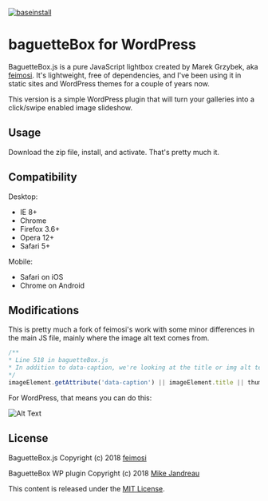 [![baseinstall](https://img.shields.io/badge/Built%20For%20WordPress-%E2%93%A6-lightgrey.svg?style=flat-square)](https://github.com/mikejandreau/baguetteBox-WP) 

# baguetteBox for WordPress

BaguetteBox.js is a pure JavaScript lightbox created by Marek Grzybek, aka [feimosi](https://github.com/feimosi/). It's lightweight, free of dependencies, and I've been using it in static sites and WordPress themes for a couple of years now.

This version is a simple WordPress plugin that will turn your galleries into a click/swipe enabled image slideshow. 

## Usage

Download the zip file, install, and activate. That's pretty much it.

## Compatibility

Desktop:
* IE 8+
* Chrome
* Firefox 3.6+
* Opera 12+
* Safari 5+

Mobile:
* Safari on iOS
* Chrome on Android


## Modifications

This is pretty much a fork of feimosi's work with some minor differences in the main JS file, mainly where the image alt text comes from.

```javascript
/**
* Line 518 in baguetteBox.js
* In addition to data-caption, we're looking at the title or img alt text for the caption
*/
imageElement.getAttribute('data-caption') || imageElement.title || thumbnailElement.alt;
```

For WordPress, that means you can do this:

![Alt Text](https://www.dropbox.com/s/65zphlgpab8h06x/baguetteboxWPaltText.jpg?raw=1)

## License

BaguetteBox.js Copyright (c) 2018 [feimosi](https://github.com/feimosi/)

BaguetteBox WP plugin Copyright (c) 2018 [Mike Jandreau](https://github.com/mikejandreau/)

This content is released under the [MIT License](https://opensource.org/licenses/MIT).